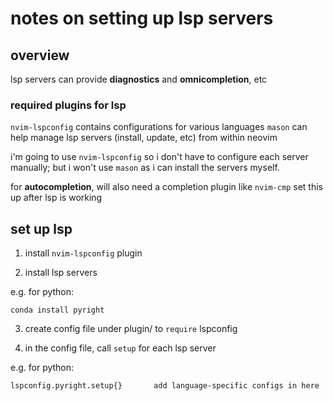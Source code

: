 # notes on setting up lsp servers

## overview

lsp servers can provide **diagnostics** and **omnicompletion**, etc

### required plugins for lsp

`nvim-lspconfig` contains configurations for various languages
`mason` can help manage lsp servers (install, update, etc) from within neovim

i'm going to use `nvim-lspconfig` so i don't have to configure each server manually; but i won't use `mason` as i can install the servers myself.

for **autocompletion**, will also need a completion plugin like `nvim-cmp`
set this up after lsp is working

## set up lsp

1. install `nvim-lspconfig` plugin

2. install lsp servers

e.g. for python:
```
conda install pyright
```

3. create config file under plugin/ to `require` lspconfig

4. in the config file, call `setup` for each lsp server

e.g. for python:
```
lspconfig.pyright.setup{}       add language-specific configs in here
```




